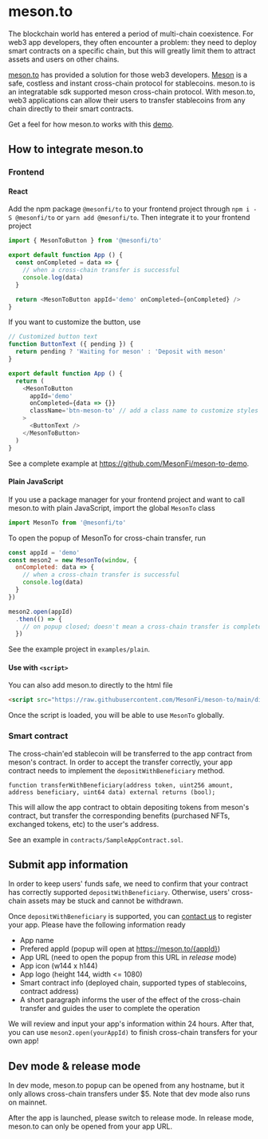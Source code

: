 # meson.to

The blockchain world has entered a period of multi-chain coexistence. For web3 app developers, they often encounter a problem: they need to deploy smart contracts on a specific chain, but this will greatly limit them to attract assets and users on other chains.

[meson.to](https://meson.to) has provided a solution for those web3 developers. [Meson](https://meson.fi) is a safe, costless and instant cross-chain protocol for stablecoins. meson.to is an integratable sdk supported meson cross-chain protocol. With meson.to, web3 applications can allow their users to transfer stablecoins from any chain directly to their smart contracts.

Get a feel for how meson.to works with this [demo](https://demo.meson.to).

## How to integrate meson.to

### Frontend

#### React

Add the npm package `@mesonfi/to` to your frontend project through `npm i -S @mesonfi/to` or `yarn add @mesonfi/to`. Then integrate it to your frontend project 

```js
import { MesonToButton } from '@mesonfi/to'

export default function App () {
  const onCompleted = data => {
    // when a cross-chain transfer is successful
    console.log(data)
  }

  return <MesonToButton appId='demo' onCompleted={onCompleted} />
}
```

If you want to customize the button, use
```js
// Customized button text
function ButtonText ({ pending }) {
  return pending ? 'Waiting for meson' : 'Deposit with meson'
}

export default function App () {
  return (
    <MesonToButton
      appId='demo'
      onCompleted={data => {}}
      className='btn-meson-to' // add a class name to customize styles
    >
      <ButtonText />
    </MesonToButton>
  )
}
```

See a complete example at https://github.com/MesonFi/meson-to-demo.

#### Plain JavaScript

If you use a package manager for your frontend project and want to call meson.to with plain JavaScript, import the global `MesonTo` class

```js
import MesonTo from '@mesonfi/to'
```

To open the popup of MesonTo for cross-chain transfer, run

```js
const appId = 'demo'
const meson2 = new MesonTo(window, {
  onCompleted: data => {
    // when a cross-chain transfer is successful
    console.log(data)
  }
})

meson2.open(appId)
  .then(() => {
    // on popup closed; doesn't mean a cross-chain transfer is completed
  })
```

See the example project in `examples/plain`.

#### Use with `<script>`

You can also add meson.to directly to the html file

```html
<script src="https://raw.githubusercontent.com/MesonFi/meson-to/main/dist/meson-to.js"></script>
```

Once the script is loaded, you will be able to use `MesonTo` globally.

### Smart contract

The cross-chain'ed stablecoin will be transferred to the app contract from meson's contract. In order to accept the transfer correctly, your app contract needs to implement the `depositWithBeneficiary` method.

```solidity
function transferWithBeneficiary(address token, uint256 amount, address beneficiary, uint64 data) external returns (bool);
```

This will allow the app contract to obtain depositing tokens from meson's contract, but transfer the corresponding benefits (purchased NFTs, exchanged tokens, etc) to the user's address.

See an example in `contracts/SampleAppContract.sol`.

## Submit app information

In order to keep users' funds safe, we need to confirm that your contract has correctly supported `depositWithBeneficiary`. Otherwise, users' cross-chain assets may be stuck and cannot be withdrawn.

Once `depositWithBeneficiary` is supported, you can [contact us]() to register your app. Please have the following information ready

- App name
- Prefered appId (popup will open at https://meson.to/{appId})
- App URL (need to open the popup from this URL in *release* mode)
- App icon (w144 x h144)
- App logo (height 144, width <= 1080)
- Smart contract info (deployed chain, supported types of stablecoins, contract address)
- A short paragraph informs the user of the effect of the cross-chain transfer and guides the user to complete the operation

We will review and input your app's information within 24 hours. After that, you can use `meson2.open(yourAppId)` to finish cross-chain transfers for your own app!

## Dev mode & release mode

In dev mode, meson.to popup can be opened from any hostname, but it only allows cross-chain transfers under $5. Note that dev mode also runs on mainnet.

After the app is launched, please switch to release mode. In release mode, meson.to can only be opened from your app URL.
